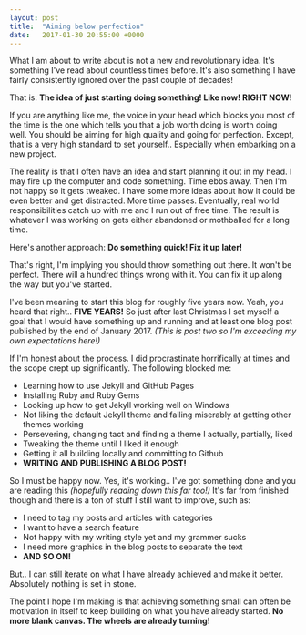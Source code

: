 ```yaml
---
layout: post
title:  "Aiming below perfection"
date:   2017-01-30 20:55:00 +0000
---
```


What I am about to write about is not a new and revolutionary idea. It's something I've read about countless times before.
It's also something I have fairly consistently ignored over the past couple of decades!

That is: **The idea of just starting doing something! Like now! RIGHT NOW!**

If you are anything like me, the voice in your head which blocks you most of the time is the one which tells you that a job worth doing
is worth doing well. You should be aiming for high quality and going for perfection. Except, that is a very high standard
to set yourself.. Especially when embarking on a new project.

The reality is that I often have an idea and start planning it out in my head. I may fire up the computer and code something.
Time ebbs away. Then I'm not happy so it gets tweaked. I have some more ideas about how it could be even better and get distracted.
More time passes. Eventually, real world responsibilities catch up with me and I run out of free time. The result is whatever
I was working on gets either abandoned or mothballed for a long time.

Here's another approach: **Do something quick! Fix it up later!**

That's right, I'm implying you should throw something out there. It won't be perfect. There will a hundred things wrong with
it. You can fix it up along the way but you've started.

I've been meaning to start this blog for roughly five years now. Yeah, you heard that right.. **FIVE YEARS!** So just after last Christmas
I set myself a goal that I would have something up and running and at least one blog post published by the end of January 2017.
*(This is post two so I'm exceeding my own expectations here!)*

If I'm honest about the process. I did procrastinate horrifically at times and the scope crept up significantly. The following blocked me:

- Learning how to use Jekyll and GitHub Pages
- Installing Ruby and Ruby Gems
- Looking up how to get Jekyll working well on Windows
- Not liking the default Jekyll theme and failing miserably at getting other themes working
- Persevering, changing tact and finding a theme I actually, partially, liked
- Tweaking the theme until I liked it enough
- Getting it all building locally and committing to Github
- **WRITING AND PUBLISHING A BLOG POST!**

So I must be happy now. Yes, it's working.. I've got something done and you are reading this *(hopefully reading down this far too!)*
It's far from finished though and there is a ton of stuff I still want to improve, such as:

- I need to tag my posts and articles with categories
- I want to have a search feature
- Not happy with my writing style yet and my grammer sucks
- I need more graphics in the blog posts to separate the text
- **AND SO ON!**

But.. I can still iterate on what I have already achieved and make it better. Absolutely nothing is set in stone.

The point I hope I'm making is that achieving something small can often be motivation in itself to keep building on what you have
already started. **No more blank canvas. The wheels are already turning!**
